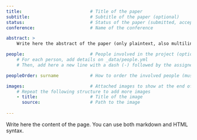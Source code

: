 ```yaml
---
title:                          # Title of the paper
subtitle:                       # Subtitle of the paper (optional)
status:                         # Status of the paper (submitted, accepted, ...); it appears in the first paragraph
conference:                     # Name of the conference

abstract: >
    Write here the abstract of the paper (only plaintext, also multiline)

people:                         # People involved in the project (optional)
    # For each person, add details on _data/people.yml
    # Then, add here a new line with a dash (-) followed by the assigned "id"

peopleOrder: surname            # How to order the involved people (must be one of the fields belonging to the "people" structure)

images:                         # Attached images to show at the end of the page (optional)
    # Repeat the following structure to add more images
    - title:                    # Title of the image
      source:                   # Path to the image
      
---
```


Write here the content of the page. You can use both markdown and HTML syntax.